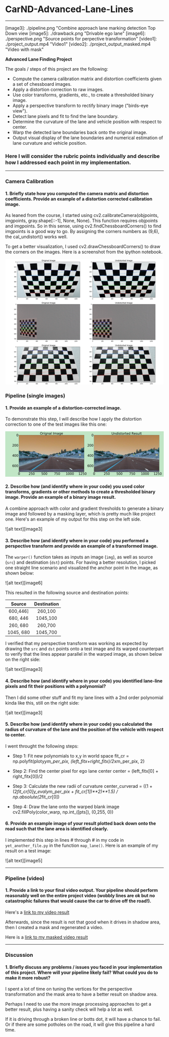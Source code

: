# CarND-Advanced-Lane-Lines
---
[//]: # (Image References)

[image1]: ./screenshot_cameracali.png "Camera Calibration"
[image2]: ./ss_undist.png "Original vs Undistorted"
[image3]: ./pipeline.png "Combine approach lane marking detection Top Down view
[image5]: ./drawback.png "Drivable ego lane"
[image6]: ./perspective.png "Source points for perpective transformation"
[video1]: ./project_output.mp4 "Video1"
[video2]: ./project_output_masked.mp4 "Video with mask"

**Advanced Lane Finding Project**

The goals / steps of this project are the following:

* Compute the camera calibration matrix and distortion coefficients given a set of chessboard images.
* Apply a distortion correction to raw images.
* Use color transforms, gradients, etc., to create a thresholded binary image.
* Apply a perspective transform to rectify binary image ("birds-eye view").
* Detect lane pixels and fit to find the lane boundary.
* Determine the curvature of the lane and vehicle position with respect to center.
* Warp the detected lane boundaries back onto the original image.
* Output visual display of the lane boundaries and numerical estimation of lane curvature and vehicle position.

### Here I will consider the rubric points individually and describe how I addressed each point in my implementation.  
---
### Camera Calibration

#### 1. Briefly state how you computed the camera matrix and distortion coefficients. Provide an example of a distortion corrected calibration image.

As leaned from the course, I started using cv2.calibrateCamera(objpoints, imgpoints, gray.shape[::-1], None, None). This function requires objpoints and imgpoints. So in this sense, using cv2.findChessboardCorners() to find imgpoints is a good way to go. By assigning the corners numbers as (9,6), the cal_undistort() works well.

To get a better visualization, I used cv2.drawChessboardCorners() to draw the corners on the images. Here is a screenshot from the ipython notebook.

![alt text][image1]

### Pipeline (single images)

#### 1. Provide an example of a distortion-corrected image.

To demonstrate this step, I will describe how I apply the distortion correction to one of the test images like this one:

![alt text][image2]

#### 2. Describe how (and identify where in your code) you used color transforms, gradients or other methods to create a thresholded binary image.  Provide an example of a binary image result.

A combine approach with color and gradient thresholds to generate a binary image and followed by a masking layer, which is pretty much like project one.  Here's an example of my output for this step on the left side.

![alt text][image3]

#### 3. Describe how (and identify where in your code) you performed a perspective transform and provide an example of a transformed image.

The `warper()` function takes as inputs an image (`img`), as well as source (`src`) and destination (`dst`) points. For having a better resolution, I picked one straight line scenario and visualized the anchor point in the image, as shown below:

![alt text][image6]

This resulted in the following source and destination points:

| Source        | Destination   | 
|:-------------:|:-------------:| 
| 600,446]      | 260,100     | 
| 680, 446      | 1045,100      |
| 260, 680    | 260,700    |
| 1045, 680     | 1045,700       |

I verified that my perspective transform was working as expected by drawing the `src` and `dst` points onto a test image and its warped counterpart to verify that the lines appear parallel in the warped image, as shown below on the right side:

![alt text][image3]

#### 4. Describe how (and identify where in your code) you identified lane-line pixels and fit their positions with a polynomial?

Then I did some other stuff and fit my lane lines with a 2nd order polynomial kinda like this, still on the right side:

![alt text][image3]

#### 5. Describe how (and identify where in your code) you calculated the radius of curvature of the lane and the position of the vehicle with respect to center.

I went throught the following steps:
* Step 1: Fit new polynomials to x,y in world space
    fit_cr = np.polyfit(ploty*ym_per_pix, (left_fitx+right_fitx)/2*xm_per_pix, 2)
    
* Step 2: Find the center pixel for ego lane center
    center = (left_fitx[0] + right_fitx[0])/2
* Step 3: Calculate the new radii of curvature
      center_curverad = ((1 + (2*fit_cr[0]*y_eval*ym_per_pix + fit_cr[1])**2)**1.5) / np.absolute(2*fit_cr[0])
      
* Step 4: Draw the lane onto the warped blank image
    cv2.fillPoly(color_warp, np.int_([pts]), (0,255, 0))


#### 6. Provide an example image of your result plotted back down onto the road such that the lane area is identified clearly.

I implemented this step in lines # through # in my code in `yet_another_file.py` in the function `map_lane()`.  Here is an example of my result on a test image:

![alt text][image5]

---

### Pipeline (video)

#### 1. Provide a link to your final video output.  Your pipeline should perform reasonably well on the entire project video (wobbly lines are ok but no catastrophic failures that would cause the car to drive off the road!).

Here's a [link to my video result](./project_output.mp4)

Afterwards, since the result is not that good when it drives in shadow area, then I created a mask and regenerated a video.

Here is a [link to my  masked video result](./project_output_masked.mp4)

---

### Discussion

#### 1. Briefly discuss any problems / issues you faced in your implementation of this project.  Where will your pipeline likely fail?  What could you do to make it more robust?

I spent a lot of time on tuning the vertices for the perspective transformation and the mask area to have a better result on shadow area.

Perhaps I need to use the more image processing approaches to get a better result, plus having a sanity check will help a lot as well.

If it is driving through a broken line or botts dot, it will have a chance to fail. Or if there are some potholes on the road, it will give this pipeline a hard time.
